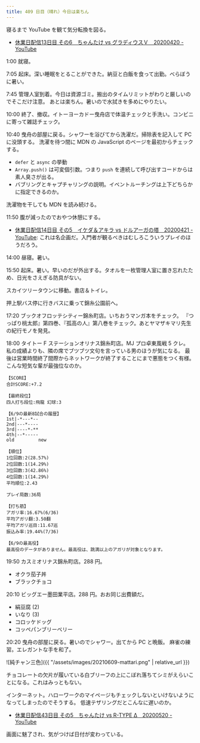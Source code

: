 ```yaml
---
title: 409 日目（晴れ）今日は楽ちん
---
```


寝るまで YouTube を観て気分転換を図る。

* [休業日配信13日目 その6　ちゃんたけ vs グラディウスＶ　20200420 - YouTube](https://www.youtube.com/watch?v=2VKq_alSMl4)

1:00 就寝。

7:05 起床。深い睡眠をとることができた。納豆と白飯を食って出勤。べらぼうに暑い。

7:45 管理人室到着。今日は資源ゴミ。搬出のタイムリミットがわりと厳しいのでそこだけ注意。
あとは楽ちん。暑いので水拭きを多めにやりたい。

10:00 終了、撤収。イトーヨーカドー曳舟店で体温チェックと手洗い。コンビニに寄って雑誌チェック。

10:40 曳舟の部屋に戻る。シャワーを浴びてから洗濯だ。掃除表を記入して PC に没頭する。
洗濯を待つ間に MDN の JavaScript のページを最初からチェックする。

* `defer` と `async` の挙動
* `Array.push()` は可変個引数。つまり `push` を連続して呼び出すコードからは素人臭さが出る。
* バブリングとキャプチャリングの説明。イベントルーチングは上下どちらかに指定できるのか。

洗濯物を干しても MDN を読み続ける。

11:50 腹が減ったのでおやつ休憩にする。

* [休業日配信14日目 その5　イケダ＆アキラ vs ドルアーガの塔　20200421 - YouTube](https://www.youtube.com/watch?v=7Tvi3ALQiA0):
  これは名企画だ。入門者が観るべきはむしろこういうプレイのほうだろう。

14:00 昼寝。暑い。

15:50 起床。暑い。早いのだが外出する。タオルを一枚管理人室に置き忘れたため、日光をさえぎる防具がない。

スカイツリータウンに移動。書店＆トイレ。

押上駅バス停に行きバスに乗って錦糸公園前へ。

17:20 ブックオフロッテシティー錦糸町店。いちおうマンガ本をチェック。
『つっぱり桃太郎』第四巻、『孤高の人』第八巻をチェック。あとヤマザキマリ先生の紀行モノを発見。

18:00 タイトー F ステーションオリナス錦糸町店。MJ プロ卓東風戦 5 クレ。
私の成績よりも、隣の席でブツブツ文句を言っている男のほうが気になる。
最後は営業時間終了間際からネットワークが終了することにまで悪態をつく有様。
こんな短気な輩が最強位なのか。

```text
【SCORE】
合計SCORE:+7.2

【最終段位】
四人打ち段位:飛龍 幻球:3

【6/9の最新8試合の履歴】
1st|-*---*--
2nd|---*----
3rd|----*-**
4th|--*-----
old         new

【順位】
1位回数:2(28.57%)
2位回数:1(14.29%)
3位回数:3(42.86%)
4位回数:1(14.29%)
平均順位:2.43

プレイ局数:36局

【打ち筋】
アガリ率:16.67%(6/36)
平均アガリ翻:3.50翻
平均アガリ巡目:11.67巡
振込み率:19.44%(7/36)

【6/9の最高役】
最高役のデータがありません。最高役は、跳満以上のアガリが対象となります。
```

19:50 カスミオリナス錦糸町店。288 円。

* オクラ茄子丼
* ブラックチョコ

20:10 ビッグエー墨田業平店。288 円。おお同じ出費額だ。

* 絹豆腐 (2)
* いなり (3)
* コロッケドッグ
* コッペパンブリーベリー

20:20 曳舟の部屋に戻る。暑いのでシャワー。出てから PC と晩飯。
麻雀の練習。エレガントな手を和了。

![純チャン三色]({{ "/assets/images/20210609-mattari.png" | relative_url }})

チョコレートの欠片が履いている白ブリーフの上にこぼれ落ちてシミがえらいことになる。これはみっともない。

インターネット。ハローワークのマイページもチェックしないといけないようになってしまったのでそうする。
低速テザリングだとこんなに遅いのか。

* [休業日配信43日目 その5　ちゃんたけ vs R-TYPE Δ　20200520 - YouTube](https://www.youtube.com/watch?v=Omg4maEHTXE)

画面に魅了され、気がつけば日付が変わっている。
